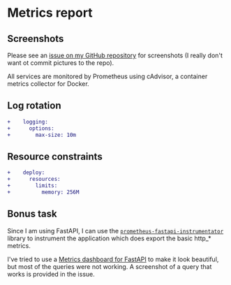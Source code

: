 # Metrics report

## Screenshots

Please see an [issue on my GitHub repository](https://github.com/FallenChromium/S25-core-course-labs/issues/12) for screenshots (I really don't want ot commit pictures to the repo).

All services are monitored by Prometheus using cAdvisor, a container metrics collector for Docker.

## Log rotation

```diff
+    logging:
+      options:
+        max-size: 10m
```

## Resource constraints

```diff
+    deploy:
+      resources:
+        limits:
+          memory: 256M
```

## Bonus task

Since I am using FastAPI, I can use the [`prometheus-fastapi-instrumentator`](https://pypi.org/project/prometheus-fastapi-instrumentator/) library to instrument the application which does export the basic http_* metrics.

I've tried to use a [Metrics dashboard for FastAPI](https://github.com/Kludex/fastapi-prometheus-grafana/tree/master/grafana/provisioning) to make it look beautiful, but most of the queries were not working. A screenshot of a query that works is provided in the issue.
